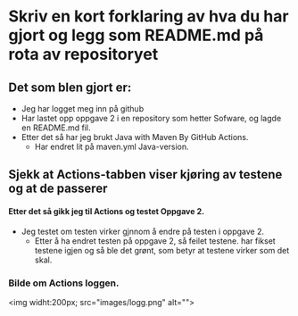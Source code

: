 # Skriv en kort forklaring av hva du har gjort og legg som README.md på rota av repositoryet
## Det som blen gjort er:
* Jeg har logget meg inn på github
* Har lastet opp oppgave 2 i en repository som hetter Sofware, og lagde en README.md fil.
* Etter det så har jeg brukt Java with Maven By GitHub Actions.
  * Har endret lit på maven.yml Java-version.
## Sjekk at Actions-tabben viser kjøring av testene og at de passerer
#### Etter det så gikk jeg til Actions og testet Oppgave 2.
* Jeg testet om testen virker gjnnom å endre på testen i oppgave 2.
  * Etter å ha endret testen på oppgave 2, så feilet testene. har fikset testene igjen og så ble det grønt, som betyr at testene virker som det skal.

### Bilde om Actions loggen.

 <img widht:200px; src="images/logg.png" alt="">
